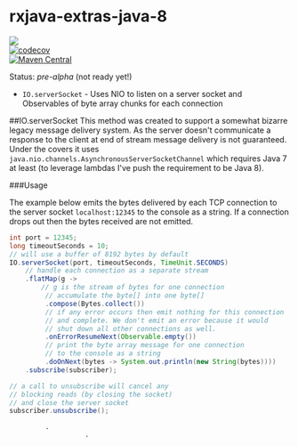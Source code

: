 # rxjava-extras-java-8

<a href="https://travis-ci.org/davidmoten/rxjava-extras-java-8"><img src="https://travis-ci.org/davidmoten/rxjava-extras-java-8.svg"/></a><br/>
[![codecov](https://codecov.io/gh/davidmoten/rxjava-extras-java-8/branch/master/graph/badge.svg)](https://codecov.io/gh/davidmoten/rxjava-extras-java-8)<br/>
[![Maven Central](https://maven-badges.herokuapp.com/maven-central/com.github.davidmoten/rxjava-extras-java-8/badge.svg?style=flat)](https://maven-badges.herokuapp.com/maven-central/com.github.davidmoten/rxjava-extras-java-8)

Status: *pre-alpha* (not ready yet!)

* `IO.serverSocket` - Uses NIO to listen on a server socket and Observables of byte array chunks for each connection

##IO.serverSocket
This method was created to support a somewhat bizarre legacy message delivery system. As the server doesn't communicate a response to the client at end of stream message delivery is not guaranteed. Under the covers it uses `java.nio.channels.AsynchronousServerSocketChannel` which requires Java 7 at least (to leverage lambdas I've push the requirement to be Java 8).

###Usage

The example below emits the bytes delivered by each TCP connection to the server socket `localhost:12345` to the console as a string. If a connection drops out then the bytes received are not emitted.

```java
int port = 12345;
long timeoutSeconds = 10;
// will use a buffer of 8192 bytes by default
IO.serverSocket(port, timeoutSeconds, TimeUnit.SECONDS)
    // handle each connection as a separate stream
    .flatMap(g -> 
        // g is the stream of bytes for one connection 
         // accumulate the byte[] into one byte[]
         .compose(Bytes.collect()) 
         // if any error occurs then emit nothing for this connection
         // and complete. We don't emit an error because it would 
         // shut down all other connections as well. 
         .onErrorResumeNext(Observable.empty())
         // print the byte array message for one connection
         // to the console as a string
         .doOnNext(bytes -> System.out.println(new String(bytes))))
    .subscribe(subscriber);

// a call to unsubscribe will cancel any 
// blocking reads (by closing the socket)
// and close the server socket
subscriber.unsubscribe();
```
             .
                       .
